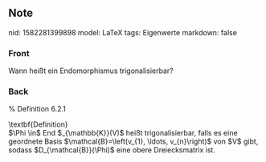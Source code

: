 ## Note
nid: 1582281399898
model: LaTeX
tags: Eigenwerte
markdown: false

### Front
Wann heißt ein Endomorphismus trigonalisierbar?

### Back
% Definition 6.2.1<div>
</div><div>\textbf{Definition}</div><div>
</div><div>$\Phi \in$ End $_{\mathbb{K}}(V)$ heißt trigonalisierbar, falls es eine geordnete Basis $\mathcal{B}=\left(v_{1}, \ldots, v_{n}\right)$ von $V$ gibt, sodass $D_{\mathcal{B}}(\Phi)$ eine obere Dreiecksmatrix ist.
</div>

